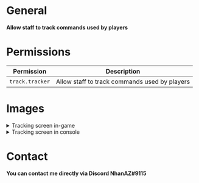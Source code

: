 # General
**Allow staff to track commands used by players**

# Permissions
| Permission      | Description                                   |
| ----------------| --------------------------------------------- |
| `track.tracker` | Allow staff to track commands used by players |

# Images

<details> <summary>Tracking screen in-game</summary> <img src="https://user-images.githubusercontent.com/60387689/168267250-0eb64963-9529-483e-8791-435495895315.jpg"/> </details>

<details> <summary>Tracking screen in console</summary> <img src="https://user-images.githubusercontent.com/60387689/168267318-979a0340-2dfd-43b5-83d6-4d45db7c5c51.png"/> </details>

# Contact
**You can contact me directly via Discord NhanAZ#9115**

<!--
# TODO
- [X] Save the history of players using the command.
- [X] Convert tracking notifications to Unicode fonts
- [X] Log the use of commands used by players.
- [ ] UI Form for editing config.
- [ ] Connect with Discord.
- [ ] Connect with Messenger?
- [ ] Add related statistical data.
- [ ] Sign Track.
- [ ] Etc...
-->

